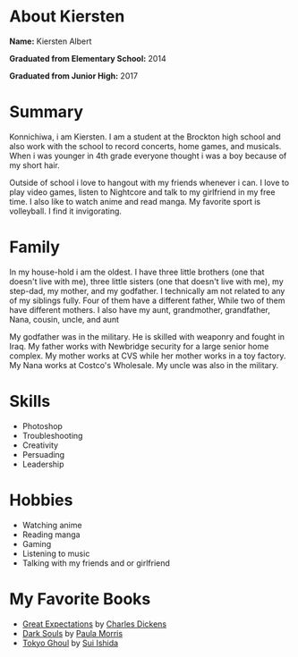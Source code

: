 

# About Kiersten
**Name:** Kiersten Albert

**Graduated from Elementary School:** 2014

**Graduated from Junior High:** 2017

# Summary

Konnichiwa, i am Kiersten. I am a student at the Brockton high school and also work with the school to record concerts, home games, and musicals. When i was younger in 4th grade everyone thought i was a boy because of my short hair.

Outside of school i love to hangout with my friends whenever i can. I love to play video games, listen to Nightcore and talk to my girlfriend in my free time. I also like to watch anime and read manga. My favorite sport is volleyball. I find it invigorating.

# Family
In my house-hold i am the oldest. I have three little brothers (one that doesn't live with me), three little sisters (one that doesn't live with me), my step-dad, my mother, and my godfather. I technically am not related to any of my siblings fully. Four of them have a different father, While two of them have different mothers. I also have my aunt, grandmother, grandfather,  Nana, cousin, uncle, and aunt

My godfather was in the military. He is skilled with weaponry and fought in Iraq. My father works with Newbridge security for a large senior home complex. My mother works at CVS while her mother works in a toy factory. My Nana works at Costco's Wholesale. My uncle was also in the military.

# Skills

 - Photoshop
 - Troubleshooting
 - Creativity
 - Persuading
 - Leadership


# Hobbies

 - Watching anime
 - Reading manga
 - Gaming
 - Listening to music
 - Talking with my friends and or girlfriend

# My Favorite Books

 - [Great Expectations](https://www.amazon.com/gp/slredirect/picassoRedirect.html/ref=pa_sp_atf_aps_sr_pg1_1?ie=UTF8&adId=A0267624FNZ6G6ACKE5U&url=/Expectations-Everymans-Library-Charles-Dickens/dp/0679405798/ref=sr_1_1_sspa?crid=24FZCA3EWW43N&keywords=great%2bexpectations%2bcharles%2bdickens%2bhardcover&qid=1569592003&sprefix=great%2bex%252Caps%252C144&sr=8-1-spons&psc=1&qualifier=1569592003&id=5994523889244214&widgetName=sp_atf) by [Charles Dickens](https://www.charlesdickensinfo.com/)
 - [Dark Souls](https://www.amazon.com/Dark-Souls-Novel-Paula-Morris/dp/0545251346/ref=sr_1_1?keywords=dark%20souls%20paula%20morris&qid=1569592035&sr=8-1) by [Paula Morris](http://www.paula-morris.com/)
 - [Tokyo Ghoul](https://www.amazon.com/Tokyo-Ghoul-Complete-Box-Set/dp/1974703185/ref=sr_1_1?keywords=tokyo%20ghoul%20manga%20set&qid=1569592121&sr=8-1) by [Sui Ishida](https://tokyoghoul.fandom.com/wiki/Sui_Ishida)
